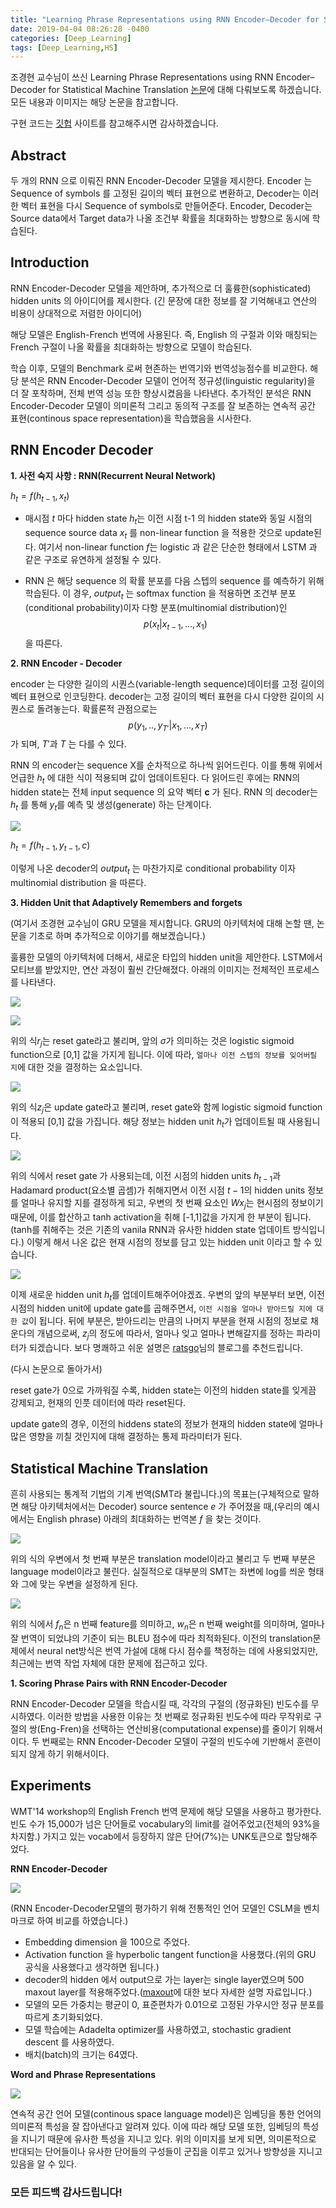 ```yaml
---
title: "Learning Phrase Representations using RNN Encoder–Decoder for Statistical Machine Translation"
date: 2019-04-04 08:26:28 -0400
categories: [Deep_Learning]
tags: [Deep_Learning,HS]
---
```


조경현 교수님이 쓰신 Learning Phrase Representations using RNN Encoder–Decoder for Statistical Machine Translation [논문]("https://www.aclweb.org/anthology/D14-1179")에 대해 다뤄보도록 하겠습니다. 모든 내용과 이미지는 해당 논문을 참고합니다.

구현 코드는 [깃헙]("https://github.com/hskimim/Natural_language_Processing_self_study/tree/master/RNN_Seq2Seq") 사이트를 참고해주시면 감사하겠습니다.

## Abstract

두 개의 RNN 으로 이뤄진 RNN Encoder-Decoder 모델을 제시한다.
Encoder 는 Sequence of symbols 를 고정된 길이의 벡터 표현으로 변환하고, Decoder는 이러한 벡터 표현을 다시 Sequence of symbols로 만들어준다. Encoder, Decoder는 Source data에서 Target data가 나올 조건부 확률을 최대화하는 방향으로 동시에 학습된다.

## Introduction

RNN Encoder-Decoder 모델을 제안하며, 추가적으로 더 훌륭한(sophisticated) hidden units 의 아이디어를 제시한다. (긴 문장에 대한 정보를 잘 기억해내고 연산의 비용이 상대적으로 저렴한 아이디어)

해당 모델은 English-French 번역에 사용된다. 즉, English 의 구절과 이와 매칭되는 French 구절이 나올 확률을 최대화하는 방향으로 모델이 학습된다.

학습 이후, 모델의 Benchmark 로써 현존하는 번역기와 번역성능점수를 비교한다. 해당 분석은 RNN Encoder-Decoder 모델이 언어적 정규성(linguistic regularity)을 더 잘 포착하며, 전체 번역 성능 또한 향상시켰음을 나타낸다. 추가적인 분석은 RNN Encoder-Decoder 모델이 의미론적 그리고 동의적 구조를 잘 보존하는 연속적 공간 표현(continous space representation)을 학습했음을 시사한다.

## RNN Encoder Decoder

**1. 사전 숙지 사항 : RNN(Recurrent Neural Network)**

$h_{t} = f(h_{t-1},x_{t})$
- 매시점 $t$ 마다 hidden state $h_{t}$는 이전 시점 t-1 의 hidden state와 동일 시점의 sequence source data $x_{t}$ 를 non-linear function 을 적용한 것으로 update된다. 여기서 non-linear function $f$는 logistic 과 같은 단순한 형태에서 LSTM 과 같은 구조로 유연하게 설정될 수 있다.

- RNN 은 해당 sequence 의 확률 분포를 다음 스텝의 sequence 를 예측하기 위해 학습된다. 이 경우, $output_{t}$ 는 softmax function 을 적용하면 조건부 분포(conditional probability)이자 다항 분포(multinomial distribution)인 $$p(x_{t}|x_{t-1},...,x_{1})$$ 을 따른다.

**2. RNN  Encoder - Decoder**

encoder 는 다양한 길이의 시퀀스(variable-length sequence)데이터를  고정 길이의 벡터 표현으로 인코딩한다. decoder는 고정 길이의 벡터 표현을 다시 다양한 길이의 시퀀스로 돌려놓는다. 확률론적 관점으로는 $$p(y_{1},..,y_{T'}|x_{1},...,x_{T})$$ 가 되며, $T'$과 $T$ 는 다를 수 있다.

RNN 의 encoder는 sequence X를 순차적으로 하나씩 읽어드린다. 이를 통해 위에서 언급한 $h_t$ 에 대한 식이 적용되며 값이 업데이트된다. 다 읽어드린 후에는 RNN의 hidden state는 전체 input sequence 의 요약 벡터 **c** 가 된다. RNN 의 decoder는 $h_{t}$
를 통해 $y_{t}$를 예측 및 생성(generate) 하는 단계이다.

![](assets/markdown-img-paste-20190405165911520.png)

$h_{t} = f(h_{t-1},y_{t-1},c)$

이렇게 나온 decoder의 $output_{t}$ 는 마찬가지로 conditional probability 이자 multinomial distribution 을 따른다.

**3. Hidden Unit that Adaptively Remembers and forgets**

(여기서 조경현 교수님이 GRU 모델을 제시합니다. GRU의 아키텍처에 대해 논할 땐, 논문을 기초로 하며 추가적으로 이야기를 해보겠습니다.)

훌륭한 모델의 아키텍처에 더해서, 새로운 타입의 hidden unit을 제안한다. LSTM에서 모티브를 받았지만, 연산 과정이 훨씬 간단해졌다. 아래의 이미지는 전체적인 프로세스를 나타낸다.


![](assets/markdown-img-paste-20190405165934591.png)

![](assets/markdown-img-paste-20190405170732991.png)

위의 식$r_{j}$는 reset gate라고 불리며, 앞의 $\sigma$가 의미하는 것은 logistic sigmoid function으로 [0,1] 값을 가지게 됩니다. 이에 따라, `얼마나 이전 스텝의 정보를 잊어버릴 지`에 대한 것을 결정하는 요소입니다.

![](assets/markdown-img-paste-20190405170724448.png)

위의 식$z_{j}$은 update gate라고 불리며, reset gate와 함께 logistic sigmoid function이 적용되 [0,1] 값을 가집니다. 해당 정보는 hidden unit $h_t$가 업데이트될 때 사용됩니다.

![](assets/markdown-img-paste-20190405171125203.png)

위의 식에서 reset gate 가 사용되는데, 이전 시점의 hidden units $h_{t-1}$과 Hadamard product(요소별 곱셈)가 취해지면서 이전 시점 $t-1$의 hidden units 정보를 얼마나 유지할 지를 결정하게 되고, 우변의 첫 번째 요소인 $Wx_{j}$는 현시점의 정보이기 때문에, 이를 합산하고 tanh activation을 취해 [-1,1]값을 가지게 한 부분이 됩니다. (tanh를 취해주는 것은 기존의 vanila RNN과 유사한 hidden state 업데이트 방식입니다.) 이렇게 해서 나온 값은 현재 시점의 정보를 담고 있는 hidden unit 이라고 할 수 있습니다.

![](assets/markdown-img-paste-20190405171103264.png)

이제 새로운 hidden unit $h_{t}$를 업데이트해주어야겠죠. 우변의 앞의 부분부터 보면, 이전 시점의 hidden unit에 update gate를 곱해주면서, ``이전 시점을 얼마나 받아드릴 지에 대한 값``이 됩니다. 뒤에 부분은, 받아드리는 만큼의 나머지 부분을 현재 시점의 정보로 채운다의 개념으로써, $z_j$의 정도에 따라서, 얼마나 잊고 얼마나 변해갈지를 정하는 파라미터가 되겠습니다. 보다 명쾌하고 쉬운 설명은 [ratsgo]("https://ratsgo.github.io/deep%20learning/2017/05/13/GRU/")님의 블로그를 추천드립니다.

(다시 논문으로 돌아가서)

reset gate가 0으로 가까워질 수록, hidden state는 이전의 hidden state를 잊게끔 강제되고, 현재의 인풋 데이터에 따라 reset된다.

update gate의 경우, 이전의 hiddens state의 정보가 현재의 hidden state에 얼마나 많은 영향을 끼칠 것인지에 대해 결정하는 통제 파라미터가 된다.

## Statistical Machine Translation

흔히 사용되는 통계적 기법의 기계 번역(SMT라 불립니다.)의 목표는(구체적으로 말하면 해당 아키텍처에서는 Decoder) source sentence $e$ 가 주어졌을 때,(우리의 예시에서는 English phrase) 아래의 최대화하는 번역본 $f$ 을 찾는 것이다.

![](assets/markdown-img-paste-20190405201524609.png)

위의 식의 우변에서 첫 번째 부분은 translation model이라고 불리고 두 번째 부분은 language model이라고 불린다. 실질적으로 대부분의 SMT는 좌변에 log를 씌운 형태와 그에 맞는 우변을 설정하게 된다.

![](assets/markdown-img-paste-20190405201544270.png)

위의 식에서 $f_{n}$은 n 번째 feature를 의미하고, $w_{n}$은 n 번째 weight를 의미하며, 얼마나 잘 번역이 되었냐의 기준이 되는 BLEU 점수에 따라 최적화된다. 이전의 translation문제에서 neural net방식은 번역 가설에 대해 다시 점수를 책정하는 데에 사용되었지만, 최근에는 번역 작업 자체에 대한 문제에 접근하고 있다.

**1. Scoring Phrase Pairs with RNN Encoder-Decoder**

RNN Encoder-Decoder 모델을 학습시킬 때, 각각의 구절의 (정규화된) 빈도수를 무시하였다. 이러한 방법을 사용한 이유는 첫 번째로 정규화된 빈도수에 따라 무작위로 구절의 쌍(Eng-Fren)을 선택하는 연산비용(computational expense)를 줄이기 위해서이다. 두 번째로는 RNN Encoder-Decoder 모델이 구절의 빈도수에 기반해서 훈련이 되지 않게 하기 위해서이다.

## Experiments

WMT'14 workshop의 English French 번역 문제에 해당 모델을 사용하고 평가한다. 빈도 수가 15,000가 넘은 단어들로 vocabulary의 limit를 걸어주었고(전체의 93%을 차지함.) 가지고 있는 vocab에서 등장하지 않은 단어(7%)는 UNK토큰으로 할당해주었다.

**RNN Encoder-Decoder**

![](assets/markdown-img-paste-20190405200052354.png)

(RNN Encoder-Decoder모델의 평가하기 위해 전통적인 언어 모델인 CSLM을 벤치마크로 하여 비교를 하였습니다.)

- Embedding dimension 을 100으로 주었다.
- Activation function 을 hyperbolic tangent function을 사용했다.(위의 GRU 공식을 사용했다고 생각하면 됩니다.)
- decoder의 hidden 에서 output으로 가는 layer는 single layer였으며 500 maxout layer를 적용해주었다.([maxout]("https://stats.stackexchange.com/questions/129698/what-is-maxout-in-neural-network")에 대한 보다 자세한 설명 자료입니다.)
- 모델의 모든 가중치는 평균이 0, 표준편차가 0.01으로 고정된 가우시안 정규 분포를 따르게 초기화되었다.
- 모델 학습에는 Adadelta optimizer를 사용하였고, stochastic gradient descent 를 사용하였다.
- 배치(batch)의 크기는 64였다.

**Word and Phrase Representations**

![](assets/markdown-img-paste-20190405200858641.png)

연속적 공간 언어 모델(continous space language model)은 임베딩을 통한 언어의 의미론적 특성을 잘 잡아낸다고 알려져 있다. 이에 따라 해당 모델 또한, 임베딩의 특성을 지니기 때문에 유사한 특성을 지니고 있다. 위의 이미지를 보게 되면, 의미론적으로 반대되는 단어들이나 유사한 단어들의 구성들이 군집을 이루고 있거나 방향성을 지니고 있음을 알 수 있다.

### 모든 피드백 감사드립니다!
